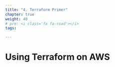 ```yaml
---
title: "4. Terraform Primer"
chapter: true
weight: 40
# pre: <i class='fa fa-road'></i>
tags:

---
```


# Using Terraform on AWS 





